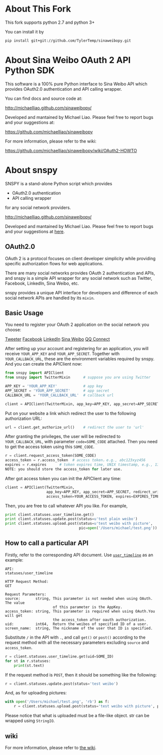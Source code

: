 # About This Fork

This fork supports python 2.7 and python 3+

You can install it by

```bash
pip install git+git://github.com/TylerTemp/sinaweibopy.git
```

# About Sina Weibo OAuth 2 API Python SDK

This software is a 100% pure Python interface to Sina Weibo API
which provides OAuth2.0 authentication and API calling wrapper.

You can find docs and source code at:

<http://michaelliao.github.com/sinaweibopy/>

Developed and mantained by Michael Liao.
Please feel free to report bugs and your suggestions at:

<https://github.com/michaelliao/sinaweibopy>

For more information, please refer to the wiki:

<https://github.com/michaelliao/sinaweibopy/wiki/OAuth2-HOWTO>

# About snspy

SNSPY is a stand-alone Python script which provides

*   OAuth2.0 authentication
*   API calling wrapper

for any social network providers.

<http://michaelliao.github.com/sinaweibopy/>

Developed and mantained by Michael Liao. Please feel free to report bugs and
your suggestions at [here](https://github.com/michaelliao/sinaweibopy).

## OAuth2.0

OAuth 2 is a protocol focuses on client developer simplicity while providing 
specific authorization flows for web applications.

There are many social networks provides OAuth 2 authentication and APIs, and 
snspy is a simple API wrapper for any social network such as Twitter, Facebook, 
LinkedIn, Sina Weibo, etc.

snspy provides a unique API interface for developers and difference of each 
social network APIs are handled by its `mixin`.

## Basic Usage

You need to register your OAuth 2 application on the social network you choose:

[Tweeter](https://dev.twitter.com/)
[Facebook](https://developers.facebook.com/)
[LinkedIn](https://developer.linkedin.com/)
[Sina Weibo](http://open.weibo.com/)
[QQ Connect](http://connect.qq.com/)

After setting up your account and registering for an application, you will receive 
`YOUR_APP_KEY` and `YOUR_APP_SECRET`. Together with `YOUR_CALLBACK_URL`, these are 
the environment variables required by snspy. And you can create the APIClient now:

```python
from snspy import APIClient
from snspy import TwitterMixin      # suppose you are using Twitter

APP_KEY = 'YOUR_APP_KEY'            # app key
APP_SECRET = 'YOUR_APP_SECRET'      # app secret
CALLBACK_URL = 'YOUR_CALLBACK_URL'  # callback url

client = APIClient(TwitterMixin, app_key=APP_KEY, app_secret=APP_SECRET, redirect_uri=CALLBACK_URL)
```

Put on your website a link which redirect the user to the following
authorization URL:

```python
url = client.get_authorize_url()    # redirect the user to 'url'
```

After granting the privileges, the user will be redirected to
`YOUR_CALLBACK_URL`, with parameter `code=SOME_CODE` attached. Then you need to
get the access token using this `SOME_CODE`.

```python
r = client.request_access_token(SOME_CODE)
access_token = r.access_token  # access token，e.g., abc123xyz456
expires = r.expires      # token expires time, UNIX timestamp, e.g., 1384826449.252 (10:01 am, 19 Nov 2013, UTC+8:00)
NOTE: you should store the access_token for later use.
```

After got access token you can init the APIClient any time:

```python
client = APIClient(TwitterMixin,
                   app_key=APP_KEY, app_secret=APP_SECRET, redirect_uri=CALLBACK_URL,
                   access_token=YOUR_ACCESS_TOKEN, expires=EXPIRES_TIME)
```

Then, you are free to call whatever API you like. For example,

```python
print client.statuses.user_timeline.get()
print client.statuses.update.post(status=u'test plain weibo')
print client.statuses.upload.post(status=u'test weibo with picture',
                                  pic=open('/Users/michael/test.png'))
```

## How to call a particular API

Firstly, refer to the corresponding API document. Use
[`user_timeline`](http://open.weibo.com/wiki/2/statuses/user_timeline/en) as an
example:

```
API:
statuses/user_timeline

HTTP Request Method:
GET

Request Parameters:
source:       string, This parameter is not needed when using OAuth. The value
                      of this parameter is the AppKey.
access_token: string, This parameter is required when using OAuth.You will get
                      the access_token after oauth authorization. 
uid:          int64,  Return the weibos of specified ID of a user. 
screen_name:  string, The nickname of the user that ID is specified. 
```

Substitute `/` in the API with `.`, and call `get()` or `post()` according to
the request method with all the necessary parameters excluding `source` and
`access_token`.

```python
r = client.statuses.user_timeline.get(uid=SOME_ID)
for st in r.statuses:
    print(st.text)
```

If the request method is `POST`, then it should be something like the following:

```python
r = client.statuses.update.post(status='test weibo')
```

And, as for uploading pictures:

```python
with open('/Users/michael/test.png', 'rb') as f:
    r = client.statuses.upload.post(status='test weibo with picture', pic=f)
```

Please notice that what is uploaded must be a file-like object. str can be
wrapped using `StringIO`.

## wiki

For more information, please refer to
[the wiki](https://github.com/michaelliao/sinaweibopy/wiki/OAuth2-HOWTO).
